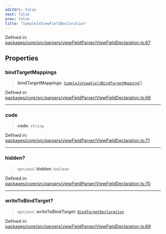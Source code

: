 ```yaml
---
editUrl: false
next: false
prev: false
title: "SimpleJsViewFieldDeclaration"
---
```


Defined in: [packages/core/src/parsers/viewFieldParser/ViewFieldDeclaration.ts:67](https://github.com/mProjectsCode/obsidian-meta-bind-plugin/blob/6b3651315380ea977c7f8746a2130e83024d2b95/packages/core/src/parsers/viewFieldParser/ViewFieldDeclaration.ts#L67)

## Properties

### bindTargetMappings

> **bindTargetMappings**: [`SimpleJsViewFieldBindTargetMapping`](/obsidian-meta-bind-plugin-docs/api/interfaces/simplejsviewfieldbindtargetmapping/)[]

Defined in: [packages/core/src/parsers/viewFieldParser/ViewFieldDeclaration.ts:68](https://github.com/mProjectsCode/obsidian-meta-bind-plugin/blob/6b3651315380ea977c7f8746a2130e83024d2b95/packages/core/src/parsers/viewFieldParser/ViewFieldDeclaration.ts#L68)

***

### code

> **code**: `string`

Defined in: [packages/core/src/parsers/viewFieldParser/ViewFieldDeclaration.ts:71](https://github.com/mProjectsCode/obsidian-meta-bind-plugin/blob/6b3651315380ea977c7f8746a2130e83024d2b95/packages/core/src/parsers/viewFieldParser/ViewFieldDeclaration.ts#L71)

***

### hidden?

> `optional` **hidden**: `boolean`

Defined in: [packages/core/src/parsers/viewFieldParser/ViewFieldDeclaration.ts:70](https://github.com/mProjectsCode/obsidian-meta-bind-plugin/blob/6b3651315380ea977c7f8746a2130e83024d2b95/packages/core/src/parsers/viewFieldParser/ViewFieldDeclaration.ts#L70)

***

### writeToBindTarget?

> `optional` **writeToBindTarget**: [`BindTargetDeclaration`](/obsidian-meta-bind-plugin-docs/api/interfaces/bindtargetdeclaration/)

Defined in: [packages/core/src/parsers/viewFieldParser/ViewFieldDeclaration.ts:69](https://github.com/mProjectsCode/obsidian-meta-bind-plugin/blob/6b3651315380ea977c7f8746a2130e83024d2b95/packages/core/src/parsers/viewFieldParser/ViewFieldDeclaration.ts#L69)
